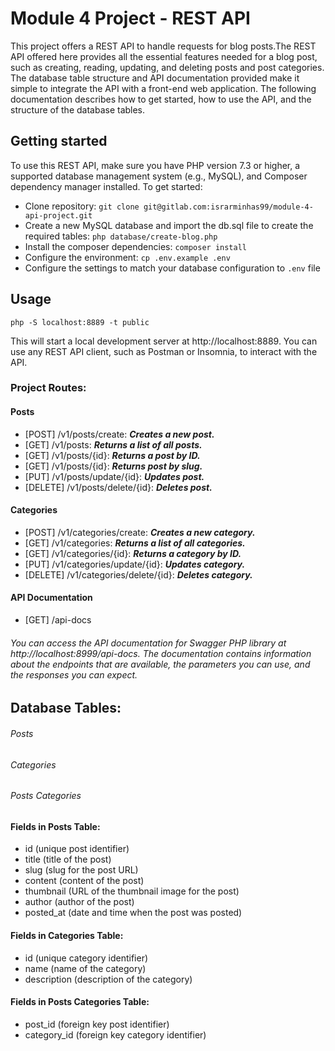 # Module 4 Project - REST API
This project offers a REST API to handle requests for blog posts.The REST API offered here provides all the essential features needed for a blog post, such as creating, reading, updating, and deleting posts and post categories. The database table structure and API documentation provided make it simple to integrate the API with a front-end web application. The following documentation describes how to get started, how to use the API, and the structure of the database tables. 

## Getting started
To use this REST API, make sure you have PHP version 7.3 or higher, a supported database management system (e.g., MySQL), and Composer dependency manager installed. To get started:
- Clone repository: `git clone git@gitlab.com:israrminhas99/module-4-api-project.git`
- Create a new MySQL database and import the db.sql file to create the required tables: `php database/create-blog.php`
- Install the composer dependencies: `composer install`
- Configure the environment: `cp .env.example .env`
- Configure the settings to match your database configuration to `.env` file

## Usage

```
php -S localhost:8889 -t public
```
This will start a local development server at http://localhost:8889. You can use any REST API client, such as Postman or Insomnia, to interact with the API.

### Project Routes:

#### Posts
* [POST] /v1/posts/create: ***Creates a new post.***
* [GET] /v1/posts: ***Returns a list of all posts.***
* [GET] /v1/posts/{id}: ***Returns a post by ID.***
* [GET] /v1/posts/{id}: ***Returns  post by slug.***
* [PUT] /v1/posts/update/{id}: ***Updates post.***
* [DELETE] /v1/posts/delete/{id}: ***Deletes post.***

#### Categories
* [POST] /v1/categories/create: ***Creates a new category.***
* [GET] /v1/categories: ***Returns a list of all categories.***
* [GET] /v1/categories/{id}: ***Returns a  category by ID.***
* [PUT] /v1/categories/update/{id}: ***Updates category.***
* [DELETE] /v1/categories/delete/{id}: ***Deletes category.***

#### API Documentation
 * [GET] /api-docs
###### You can access the API documentation for Swagger PHP library at http://localhost:8999/api-docs. The documentation contains information about the endpoints that are available, the parameters you can use, and the responses you can expect.

## Database Tables:

###### Posts
###### Categories
###### Posts Categories

#### Fields in Posts Table:

* id (unique post identifier)
* title (title of the post)
* slug (slug for the post URL)
* content (content of the post)
* thumbnail (URL of the thumbnail image for the post)
* author (author of the post)
* posted_at (date and time when the post was posted)

#### Fields in Categories Table:

* id (unique category identifier)
* name (name of the category)
* description (description of the category)

#### Fields in Posts Categories Table:

* post_id (foreign key post identifier)
* category_id (foreign key category identifier)





